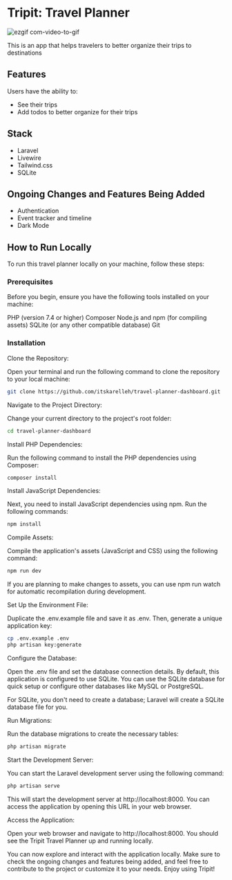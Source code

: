# Tripit: Travel Planner

![ezgif com-video-to-gif](https://github.com/itskarelleh/travel-planner-dashboard/assets/23417952/0b9a19f2-ec42-4123-8791-994b375e06ee)

This is an app that helps travelers to better organize their trips to destinations

## Features
Users have the ability to:
- See their trips
- Add todos to better organize for their trips

## Stack
- Laravel
- Livewire
- Tailwind.css
- SQLite

## Ongoing Changes and Features Being Added
- Authentication
- Event tracker and timeline
- Dark Mode

## How to Run Locally
To run this travel planner locally on your machine, follow these steps:

### Prerequisites
Before you begin, ensure you have the following tools installed on your machine:

PHP (version 7.4 or higher)
Composer
Node.js and npm (for compiling assets)
SQLite (or any other compatible database)
Git

### Installation
Clone the Repository:

Open your terminal and run the following command to clone the repository to your local machine:

```bash
git clone https://github.com/itskarelleh/travel-planner-dashboard.git
```
Navigate to the Project Directory:

Change your current directory to the project's root folder:

```bash
cd travel-planner-dashboard
```

Install PHP Dependencies:

Run the following command to install the PHP dependencies using Composer:

```bash
composer install
```
Install JavaScript Dependencies:

Next, you need to install JavaScript dependencies using npm. Run the following commands:

```bash
npm install
```
Compile Assets:

Compile the application's assets (JavaScript and CSS) using the following command:
```bash
npm run dev
```
If you are planning to make changes to assets, you can use npm run watch for automatic recompilation during development.

Set Up the Environment File:

Duplicate the .env.example file and save it as .env. Then, generate a unique application key:

```bash
cp .env.example .env
php artisan key:generate
```
Configure the Database:

Open the .env file and set the database connection details. By default, this application is configured to use SQLite. You can use the SQLite database for quick setup or configure other databases like MySQL or PostgreSQL.

For SQLite, you don't need to create a database; Laravel will create a SQLite database file for you.

Run Migrations:

Run the database migrations to create the necessary tables:

```bash
php artisan migrate
```

Start the Development Server:

You can start the Laravel development server using the following command:

```bash
php artisan serve
```
This will start the development server at http://localhost:8000. You can access the application by opening this URL in your web browser.

Access the Application:

Open your web browser and navigate to http://localhost:8000. You should see the Tripit Travel Planner up and running locally.

You can now explore and interact with the application locally. Make sure to check the ongoing changes and features being added, and feel free to contribute to the project or customize it to your needs. Enjoy using Tripit!




